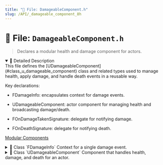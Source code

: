 ```yaml
---
title: "📄 File: DamageableComponent.h"
slug: /API/_damageable_component_8h
---
```


# 📄 File: `DamageableComponent.h`

> Declares a modular health and damage component for actors.

<details open>
<summary>📝 Detailed Description</summary>
This file defines the [UDamageableComponent](#class_u_damageable_component) class and related types used to manage health, apply damage, and handle death events in a reusable way.

Key declarations:

* FDamageInfo: encapsulates context for damage events.

* UDamageableComponent: actor component for managing health and broadcasting damage/death.

* FOnDamageTakenSignature: delegate for notifying damage.

* FOnDeathSignature: delegate for notifying death.

[Modular Components](#group___modular___components)
</details>

<!-- block -->
<details>
<summary>
  📘 Class `FDamageInfo`
  <span class="brief-description-pill">Context for a single damage event.</span>
</summary>

> @ ingroup Modular_Components

Carries details of a damage application: amount applied ([DamageAmount](#struct_f_damage_info_1a69348cf6516dc442d5a19748b19da88a)), instigator actor ([Instigator](#struct_f_damage_info_1ac535336844d61222eff607949d15bbf3)), impact location ([HitLocation](#struct_f_damage_info_1ac1ca2da67c66980c6e84d0e2b17503db)), shot direction ([ShotDirection](#struct_f_damage_info_1af650a9a95ddd715cc637dda7986e42d3)), damage type ([DamageType](#struct_f_damage_info_1a5b9dfd76d34f2f49ee518a06b2c2d66c)), hit bone ([HitBoneName](#struct_f_damage_info_1a732a2ce7f76045a4c908517e287505b9)), and any gameplay tags ([DamageTags](#struct_f_damage_info_1a7065ae4757d2317c59b998d4ec2afa1f)).

<details open>
<summary>🧍 Members</summary>

<!-- FUNCTIONS -->
<details open>
<summary>⚙️ Functions</summary>

</details>

<!-- VARIABLES -->
<details open>
<summary>📦 Variables</summary>
  <details>
    <summary>
      🧠 <code>DamageAmount</code>
      <span class="member-badge kind-variable">variable</span>
      <span class="member-badge section-public-attrib">Public</span>
      <span class="brief-description-pill">Amount of health to subtract.</span>
    </summary>
    <p>Amount of health to subtract.</p>
  </details>
  <details>
    <summary>
      🧠 <code>Instigator</code>
      <span class="member-badge kind-variable">variable</span>
      <span class="member-badge section-public-attrib">Public</span>
      <span class="brief-description-pill">Actor responsible for this damage.</span>
    </summary>
    <p>Actor responsible for this damage.</p>
  </details>
  <details>
    <summary>
      🧠 <code>HitLocation</code>
      <span class="member-badge kind-variable">variable</span>
      <span class="member-badge section-public-attrib">Public</span>
      <span class="brief-description-pill">World position where the hit occurred.</span>
    </summary>
    <p>World position where the hit occurred.</p>
  </details>
  <details>
    <summary>
      🧠 <code>ShotDirection</code>
      <span class="member-badge kind-variable">variable</span>
      <span class="member-badge section-public-attrib">Public</span>
      <span class="brief-description-pill">Direction of the incoming shot or attack.</span>
    </summary>
    <p>Direction of the incoming shot or attack.</p>
  </details>
  <details>
    <summary>
      🧠 <code>DamageType</code>
      <span class="member-badge kind-variable">variable</span>
      <span class="member-badge section-public-attrib">Public</span>
      <span class="brief-description-pill">Class of damage inflicted (e.g.</span>
    </summary>
    <p>Class of damage inflicted (e.g.</p>
  </details>
  <details>
    <summary>
      🧠 <code>HitBoneName</code>
      <span class="member-badge kind-variable">variable</span>
      <span class="member-badge section-public-attrib">Public</span>
      <span class="brief-description-pill">Name of the bone that was hit (if skeletal).</span>
    </summary>
    <p>Name of the bone that was hit (if skeletal).</p>
  </details>
  <details>
    <summary>
      🧠 <code>DamageTags</code>
      <span class="member-badge kind-variable">variable</span>
      <span class="member-badge section-public-attrib">Public</span>
      <span class="brief-description-pill">Applied gameplay tags (for special effects or rules).</span>
    </summary>
    <p>Applied gameplay tags (for special effects or rules).</p>
  </details>
</details>

</details>

</details>
<!-- block -->

<!-- block -->
<details>
<summary>
  📘 Class `UDamageableComponent`
  <span class="brief-description-pill">Component that handles health, damage, and death for an actor.</span>
</summary>

> Manages health state, applies damage via [ApplyDamage()](#class_u_damageable_component_1a7c4abcb86c51c1eb39511494cfbee1bc), allows healing via [Heal()](#class_u_damageable_component_1aa66ec8aeace8315def60c8769219a172), and fires death logic in [HandleDeath()](#class_u_damageable_component_1adf368c5991d1e03392c160c3acd35b10).

Exposes events:

* OnDamageTaken: broadcast when damage is applied.

* OnDeath: broadcast once when the actor dies.

Tracks last damage details in [LastDamageInfo](#class_u_damageable_component_1a2f14c8b5c8ff5f3f8d3b2e6789e754e9) for UI or replay systems.

<details open>
<summary>🧍 Members</summary>

<!-- FUNCTIONS -->
<details open>
<summary>⚙️ Functions</summary>

  <details>
    <summary>
      🧠 <code>UDamageableComponent</code>
      <span class="member-badge kind-function">function</span>
      <span class="member-badge section-public-func">Public</span>
      <span class="brief-description-pill">Sets default values and initializes health.</span>
    </summary>

    <p><strong>Parameters:</strong> None</p>

    <hr />
    <p><strong>📄 Source:</strong> <code>Source/TimeAssassin/DamageableComponent.cpp</code> (lines 11–18)</p>
    <ExpandableCodeBlock code={`UDamageableComponent::UDamageableComponent()
{
	// Set this component to be initialized when the game starts, and to be ticked every frame.  You can turn these features
	// off to improve performance if you don't need them.
	PrimaryComponentTick.bCanEverTick = false;

	// ...
}`} language="cpp" previewLines={15} />

  </details>
  <details>
    <summary>
      🧠 <code>ApplyDamage</code>
      <span class="member-badge kind-function">function</span>
      <span class="member-badge section-public-func">Public</span>
      <span class="brief-description-pill">Apply incoming damage.</span>
    </summary>

    <p><strong>Parameters:</strong></p>
    <ul>
        <li><code>const  & DamageInfo</code> – Context of the damage event (see ).</li>
    </ul>

    <hr />
    <p><strong>📄 Source:</strong> <code>Source/TimeAssassin/DamageableComponent.cpp</code> (lines 30–57)</p>
    <ExpandableCodeBlock code={`void UDamageableComponent::ApplyDamage(const FDamageInfo& DamageInfo)
{
	// Early outs keep the happy path clean
	if (bIsDead || DamageInfo.DamageAmount <= 0.f) return;

	LastDamageInfo = DamageInfo;
	CurrentHealth = FMath::Clamp(CurrentHealth - DamageInfo.DamageAmount, 0.f, MaxHealth);

	// Did the hit kill the actor?
	const bool bKilled = (CurrentHealth <= 0.f) && bCanDie;
	if (bKilled)
	{
		LastDamageInfo.DamageTags.AddTag(TAG_Damage_Kill);   // mark as lethal before HUD feedback
		HandleDeath(LastDamageInfo.Instigator);
	}

	OnDamageTaken.Broadcast(CurrentHealth, LastDamageInfo.DamageAmount); // widgets, sounds, etc.

	// Let native / BP classes react generically
	if (GetOwner()->GetClass()->ImplementsInterface(UDamageableInterface::StaticClass()))
	{
		IDamageableInterface::Execute_OnDamaged(GetOwner(), CurrentHealth, DamageInfo.DamageAmount);
	}

	BroadcastHitFeedback();

}`} language="cpp" previewLines={15} />

  </details>
  <details>
    <summary>
      🧠 <code>Heal</code>
      <span class="member-badge kind-function">function</span>
      <span class="member-badge section-public-func">Public</span>
      <span class="brief-description-pill">Restore health by the specified amount, clamped to [MaxHealth](#class_u_damageable_component_1afc6f8e3d6c8bb8ee7856fc1dfd214b49).</span>
    </summary>

    <p><strong>Parameters:</strong></p>
    <ul>
        <li><code>float HealAmount</code> – Amount of health to recover.</li>
    </ul>

    <hr />
    <p><strong>📄 Source:</strong> <code>Source/TimeAssassin/DamageableComponent.cpp</code> (lines 96–102)</p>
    <ExpandableCodeBlock code={`void UDamageableComponent::Heal(float HealAmount)
{
	if (bIsDead || HealAmount <= 0.f) return;

	CurrentHealth = FMath::Clamp(CurrentHealth + HealAmount, 0.f, MaxHealth);
	OnDamageTaken.Broadcast(CurrentHealth, -HealAmount);
}`} language="cpp" previewLines={15} />

  </details>
  <details>
    <summary>
      🧠 <code>IsAlive</code>
      <span class="member-badge kind-function">function</span>
      <span class="member-badge section-public-func">Public</span>
      <span class="brief-description-pill">Query whether the actor is still alive.</span>
    </summary>

    <p><strong>Parameters:</strong> None</p>

    <hr />
    <p><strong>📄 Source:</strong> <code>Source/TimeAssassin/DamageableComponent.cpp</code> (lines 103–106)</p>
    <ExpandableCodeBlock code={`bool UDamageableComponent::IsAlive() const
{
	return !bIsDead;
}`} language="cpp" previewLines={15} />

  </details>
  <details>
    <summary>
      🧠 <code>GetHealthPercent</code>
      <span class="member-badge kind-function">function</span>
      <span class="member-badge section-public-func">Public</span>
      <span class="brief-description-pill">Get the current health normalized between 0.0 and 1.0.</span>
    </summary>

    <p><strong>Parameters:</strong> None</p>

    <hr />
    <p><strong>📄 Source:</strong> <code>Source/TimeAssassin/DamageableComponent.cpp</code> (lines 108–111)</p>
    <ExpandableCodeBlock code={`float UDamageableComponent::GetHealthPercent() const
{
	return (MaxHealth > 0.f) ? (CurrentHealth / MaxHealth) : 0.f;
}`} language="cpp" previewLines={15} />

  </details>
  <details>
    <summary>
      🧠 <code>BeginPlay</code>
      <span class="member-badge kind-function">function</span>
      <span class="member-badge section-protected-func">Protected</span>
      <span class="brief-description-pill">Initialize current health to MaxHealth at play start.</span>
    </summary>

    <p><strong>Parameters:</strong> None</p>

    <hr />
    <p><strong>📄 Source:</strong> <code>Source/TimeAssassin/DamageableComponent.cpp</code> (lines 22–28)</p>
    <ExpandableCodeBlock code={`void UDamageableComponent::BeginPlay()
{
	Super::BeginPlay();

	// Initialize health to max health at the start
	CurrentHealth = MaxHealth;
}`} language="cpp" previewLines={15} />

  </details>
  <details>
    <summary>
      🧠 <code>HandleDeath</code>
      <span class="member-badge kind-function">function</span>
      <span class="member-badge section-protected-func">Protected</span>
      <span class="brief-description-pill">Central death handler that ensures death logic only fires once.</span>
    </summary>

    <p><strong>Parameters:</strong></p>
    <ul>
        <li><code>AActor * InstigatorActor</code> – Actor responsible for the lethal damage.</li>
    </ul>

    <hr />
    <p><strong>📄 Source:</strong> <code>Source/TimeAssassin/DamageableComponent.cpp</code> (lines 72–94)</p>
    <ExpandableCodeBlock code={`void UDamageableComponent::HandleDeath(AActor* InstigatorActor)
{
	if (bCanDie && !bIsDead)
	{

		bIsDead = true;

		// Grab the pawn's controller *right now*, before UE clears it
		AController* VictimCtrl = nullptr;
		if (APawn* P = Cast<APawn>(GetOwner()))
		{
			VictimCtrl = P->GetController();
		}

		if (GetOwner()->GetClass()->ImplementsInterface(UDamageableInterface::StaticClass()))
		{
			IDamageableInterface::Execute_OnKilled(GetOwner(), InstigatorActor);
		}

		OnDeath.Broadcast(GetOwner(), VictimCtrl, InstigatorActor);
	}
}`} language="cpp" previewLines={15} />

  </details>
  <details>
    <summary>
      🧠 <code>BroadcastHitFeedback</code>
      <span class="member-badge kind-function">function</span>
      <span class="member-badge section-protected-func">Protected</span>
      <span class="brief-description-pill">HUD feedback helper: flashes hitmarker on the shooter's HUD.</span>
    </summary>

    <p><strong>Parameters:</strong> None</p>

    <hr />
    <p><strong>📄 Source:</strong> <code>Source/TimeAssassin/DamageableComponent.cpp</code> (lines 59–70)</p>
    <ExpandableCodeBlock code={`void UDamageableComponent::BroadcastHitFeedback() const
{
	if (!LastDamageInfo.Instigator) return;

	if (APlayerController* PC = Cast<APlayerController>(LastDamageInfo.Instigator->GetInstigatorController()))
	{
		if (AGameHUD* HUD = Cast<AGameHUD>(PC->GetHUD()))
		{
			HUD->ShowHitmarker(LastDamageInfo.DamageTags);
		}
	}
}`} language="cpp" previewLines={15} />

  </details>

</details>

<!-- VARIABLES -->
<details open>
<summary>📦 Variables</summary>
  <details>
    <summary>
      🧠 <code>MaxHealth</code>
      <span class="member-badge kind-variable">variable</span>
      <span class="member-badge section-public-attrib">Public</span>
      <span class="brief-description-pill">Maximum health value (starting health and heal cap).</span>
    </summary>
    <p>Maximum health value (starting health and heal cap).</p>
  </details>
  <details>
    <summary>
      🧠 <code>bCanDie</code>
      <span class="member-badge kind-variable">variable</span>
      <span class="member-badge section-public-attrib">Public</span>
      <span class="brief-description-pill">Whether this actor can die (if false, health bottoms out at 0 but no death).</span>
    </summary>
    <p>Whether this actor can die (if false, health bottoms out at 0 but no death).</p>
  </details>
  <details>
    <summary>
      🧠 <code>OnDamageTaken</code>
      <span class="member-badge kind-variable">variable</span>
      <span class="member-badge section-public-attrib">Public</span>
      <span class="brief-description-pill">Broadcast when damage is applied; provides new health and damage amount.</span>
    </summary>
    <p>Broadcast when damage is applied; provides new health and damage amount.</p>
  </details>
  <details>
    <summary>
      🧠 <code>OnDeath</code>
      <span class="member-badge kind-variable">variable</span>
      <span class="member-badge section-public-attrib">Public</span>
      <span class="brief-description-pill">Broadcast on death; provides victim and instigator details.</span>
    </summary>
    <p>Broadcast on death; provides victim and instigator details.</p>
  </details>
  <details>
    <summary>
      🧠 <code>LastDamageInfo</code>
      <span class="member-badge kind-variable">variable</span>
      <span class="member-badge section-public-attrib">Public</span>
      <span class="brief-description-pill">Details of the most recent damage event for kill-cams or scoreboards.</span>
    </summary>
    <p>Details of the most recent damage event for kill-cams or scoreboards.</p>
  </details>
  <details>
    <summary>
      🧠 <code>CurrentHealth</code>
      <span class="member-badge kind-variable">variable</span>
      <span class="member-badge section-protected-attrib">Protected</span>
      <span class="brief-description-pill">Current health value (0 to MaxHealth).</span>
    </summary>
    <p>Current health value (0 to MaxHealth).</p>
  </details>
  <details>
    <summary>
      🧠 <code>bIsDead</code>
      <span class="member-badge kind-variable">variable</span>
      <span class="member-badge section-protected-attrib">Protected</span>
      <span class="brief-description-pill">True once death logic has executed; prevents multiple death broadcasts.</span>
    </summary>
    <p>True once death logic has executed; prevents multiple death broadcasts.</p>
  </details>
</details>

</details>

</details>
<!-- block -->
